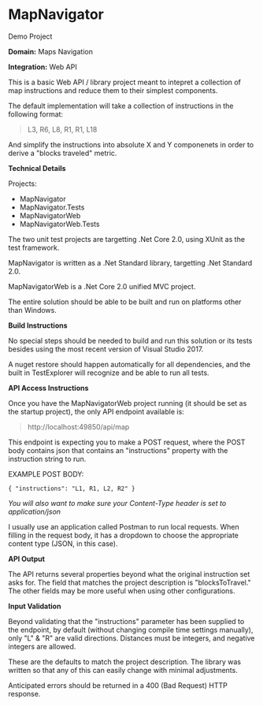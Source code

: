 # MapNavigator
Demo Project

**Domain:** Maps Navigation

**Integration:** Web API

This is a basic Web API / library project meant to intepret a collection of map instructions and reduce them to their simplest components.

The default implementation will take a collection of instructions in the following format:

> L3, R6, L8, R1, R1, L18

And simplify the instructions into absolute X and Y componenets in order to derive a "blocks traveled" metric.

**Technical Details**

Projects:

* MapNavigator
* MapNavigator.Tests
* MapNavigatorWeb
* MapNavigatorWeb.Tests

The two unit test projects are targetting .Net Core 2.0, using XUnit as the test framework.

MapNavigator is written as a .Net Standard library, targetting .Net Standard 2.0.

MapNavigatorWeb is a .Net Core 2.0 unified MVC project.

The entire solution should be able to be built and run on platforms other than Windows.

**Build Instructions**

No special steps should be needed to build and run this solution or its tests besides using the most recent version of Visual Studio 2017.

A nuget restore should happen automatically for all dependencies, and the built in TestExplorer will recognize and be able to run all tests.

**API Access Instructions**

Once you have the MapNavigatorWeb project running (it should be set as the startup project), the only API endpoint available is:

> http://localhost:49850/api/map

This endpoint is expecting you to make a POST request, where the POST body contains json that contains an "instructions" property with the
instruction string to run.

EXAMPLE POST BODY:

`
{
  "instructions": "L1, R1, L2, R2"
}
`

*You will also want to make sure your Content-Type header is set to application/json*

I usually use an application called Postman to run local requests. When filling in the request body, it has a dropdown to
choose the appropriate content type (JSON, in this case).

**API Output**

The API returns several properties beyond what the original instruction set asks for. The field that matches the project description
is "blocksToTravel." The other fields may be more useful when using other configurations.

**Input Validation**

Beyond validating that the "instructions" parameter has been supplied to the endpoint, by default (without changing compile time settings manually),
only "L" & "R" are valid directions. Distances must be integers, and negative integers are allowed.

These are the defaults to match the project description. The library was written so that any of this can easily change with minimal adjustments.

Anticipated errors should be returned in a 400 (Bad Request) HTTP response.


